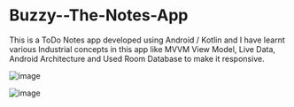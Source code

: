 # Buzzy--The-Notes-App
This is  a ToDo Notes app developed using Android / Kotlin and I have learnt various Industrial concepts in this app like MVVM View Model, Live Data, Android Architecture and Used Room Database to make it responsive.

![image](https://user-images.githubusercontent.com/88955400/183737140-faaeac9f-ecc7-4d85-92c9-03016c86db7a.png)


![image](https://user-images.githubusercontent.com/88955400/183737169-a7e7f2de-a465-425e-9939-61fc6351bf50.png)
